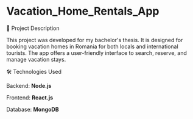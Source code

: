 # Vacation_Home_Rentals_App

🏡 Project Description

This project was developed for my bachelor's thesis. It is designed for booking vacation homes in Romania for both locals and international tourists. The app offers a user-friendly interface to search, reserve, and manage vacation stays.

🛠️ Technologies Used

Backend: **Node.js**

Frontend: **React.js**

Database: **MongoDB**
